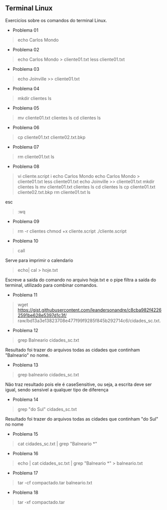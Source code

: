 ## Terminal Linux

Exercicíos sobre os comandos do terminal Linux.

 - Problema 01
 > echo Carlos Mondo
 
 - Problema 02
 > echo Carlos Mondo > cliente01.txt
 > less cliente01.txt
 
 - Problema 03
 > echo Joinville >> cliente01.txt
 
 - Problema 04
 > mkdir clientes
 > ls
 
 - Problema 05
 > mv cliente01.txt clientes
 > ls
 > cd clientes
 > ls
 
 - Problema 06
 > cp cliente01.txt cliente02.txt.bkp
 
 - Problema 07
 > rm cliente01.txt
 > ls
 
 - Problema 08
 > vi cliente.script
 > i
 > echo Carlos Mondo
 > echo Carlos Mondo > cliente01.txt
 > less cliente01.txt
 > echo Joinville >> cliente01.txt
 > mkdir clientes
 > ls
 > mv cliente01.txt clientes
 > ls
 > cd clientes
 > ls
 > cp cliente01.txt cliente02.txt.bkp
 > rm cliente01.txt
 > ls
 
   esc
   
 > :wq
 
 - Problema 09
 > rm -r clientes
 > chmod +x cliente.script
 > ./cliente.script
 
 - Problema 10
 > call
 
 Serve para imprimir o calendario
 
 > echo| cal > hoje.txt
 
 Escreve a saida do comando no arquivo hoje.txt e o pipe filtra a saída do terminal, utilizado para combinar comandos.
 
 - Problema 11
 > wget  https://gist.githubusercontent.com/leandersonandre/c8cba982f42262591be628e5397d1c3f/
 raw/bd13a3e13823708e477f99f9285f845b292714c6/cidades_sc.txt.
 
 - Problema 12
 > grep Balneario cidades_sc.txt
 
 Resultado foi trazer do arquivos todas as cidades que continham "Balneario" no nome.
 
 - Problema 13
 > grep balneario cidades_sc.txt
 
 Não traz resultado pois ele é caseSensitive, ou seja, a escrita deve ser igual, sendo sensivel a qualquer tipo de diferença
 
 - Problema 14
 > grep "do Sul" cidades_sc.txt
 
 Resultado foi trazer do arquivos todas as cidades que continham "do Sul" no nome
 
 - Problema 15
 > cat cidades_sc.txt | grep "Balneario *"
 
 - Problema 16
 > echo | cat cidades_sc.txt | grep "Balneario *" > balneario.txt
 
 - Problema 17
 > tar -cf compactado.tar balneario.txt
 
 - Problema 18
 > tar -xf compactado.tar
